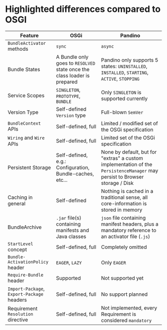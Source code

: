 # Highlighted differences compared to OSGI


| Feature                   | OSGi                                                                     | Pandino                                                                                                                     |
|---------------------------|--------------------------------------------------------------------------|-----------------------------------------------------------------------------------------------------------------------------|
| `BundleActivator` methods | `sync`                                                                   | `async`                                                                                                                     |
| Bundle States             | A Bundle only goes to `RESOLVED` state once the class loader is prepared | Pandino only supports 5 states: `UNINSTALLED`, `INSTALLED`, `STARTING`, `ACTIVE`, `STOPPING`                                |
| Service Scopes            | `SINGLETON`, `PROTOTYPE`, `BUNDLE`                                       | Only `SINGLETON` is supported currently                                                                                     |
| Version Type              | Self-defined `Version` type                                              | Full-blown `SemVer`                                                                                                         |
| `BundleContext` APIs      | Self-defined, full                                                       | Limited / modified set of the OSGi specification                                                                            |
| `Wiring` and `Wire` APIs  | Self-defined, full                                                       | Limited set of the OSGi specification                                                                                       |
| Persistent Storage        | Self-defined, e.g.: Configuration, Bundle-caches, etc...                 | None by default, but for "extras" a custom implementation of the `PersistenceManager` may persist to Browser storage / Disk |
| Caching in general        | Self-defined                                                             | Nothing is cached in a traditional sense, all core-information is stored in memory                                          |
| BundleArchive             | `.jar` file(s) containing manifests and Java classes                     | `json` file containing manifest headers, plus a mandatory reference to an activator file (`.js`)                            |
| `StartLevel` concept      | Self-defined, full                                                       | Completely omitted                                                                                                          |
| `Bundle-ActivationPolicy` header | `EAGER`, `LAZY`                                                   | Only `EAGER`                                                                                                                |
| `Require-Bundle` header   | Supported                                                                | Not supported yet                                                                                                           |
| `Import-Package`, `Export-Package` headers | Self-defined, full                                      | No support planned                                                                                                          |
| Requirement `Resolution` directive    | Self-defined, full                                           | Not implemented, every Requirement is considered `mandatory`                                                                |
